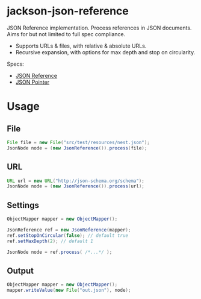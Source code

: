 jackson-json-reference
==============

JSON Reference implementation. Process references in JSON documents. Aims for but not limited to full spec compliance.

* Supports URLs & files, with relative & absolute URLs.
* Recursive expansion, with options for max depth and stop on circularity.

Specs:

* [JSON Reference](http://tools.ietf.org/html/draft-pbryan-zyp-json-ref-03)
* [JSON Pointer](http://tools.ietf.org/html/rfc6901)


# Usage

## File
```java
File file = new File("src/test/resources/nest.json");
JsonNode node = (new JsonReference()).process(file);
```

## URL
```java
URL url = new URL("http://json-schema.org/schema");
JsonNode node = (new JsonReference()).process(url);
```

## Settings
```java
ObjectMapper mapper = new ObjectMapper();

JsonReference ref = new JsonReference(mapper);
ref.setStopOnCircular(false); // default true
ref.setMaxDepth(2); // default 1

JsonNode node = ref.process( /*...*/ );
```

## Output
```java
ObjectMapper mapper = new ObjectMapper();
mapper.writeValue(new File("out.json"), node);
```
